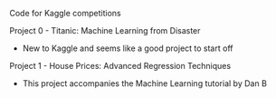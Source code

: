 Code for Kaggle competitions

Project 0 - Titanic: Machine Learning from Disaster
 - New to Kaggle and seems like a good project to start off

Project 1 - House Prices: Advanced Regression Techniques
 - This project accompanies the Machine Learning tutorial by Dan B

